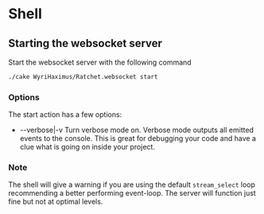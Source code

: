 Shell
=====

## Starting the websocket server ##

Start the websocket server with the following command

```bash
./cake WyriHaximus/Ratchet.websocket start
```

### Options ###

The start action has a few options:

- --verbose|-v Turn verbose mode on. Verbose mode outputs all emitted events to the console. This is great for debugging your code and have a clue what is going on inside your project.

### Note ###

The shell will give a warning if you are using the default `stream_select` loop recommending a better performing event-loop. The server will function just fine but not at optimal levels.

